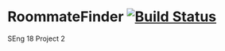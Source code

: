 # RoommateFinder [![Build Status](https://travis-ci.org/rikenshah/RoommateFinder.svg?branch=master)](https://travis-ci.org/rikenshah/RoommateFinder)

SEng 18 Project 2
